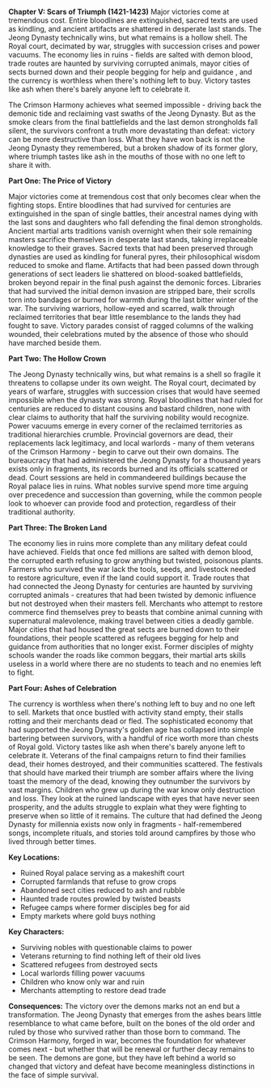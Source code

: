**Chapter V: Scars of Triumph (1421-1423)** Major victories come at tremendous cost. Entire bloodlines are extinguished, sacred texts are used as kindling, and ancient artifacts are shattered in desperate last stands. The Jeong Dynasty technically wins, but what remains is a hollow shell. The Royal court, decimated by war, struggles with succession crises and power vacuums. The economy lies in ruins - fields are salted with demon blood, trade routes are haunted by surviving corrupted animals, mayor cities of sects burned down and their people begging for help and guidance , and the currency is worthless when there's nothing left to buy. Victory tastes like ash when there's barely anyone left to celebrate it.

The Crimson Harmony achieves what seemed impossible - driving back the demonic tide and reclaiming vast swaths of the Jeong Dynasty. But as the smoke clears from the final battlefields and the last demon strongholds fall silent, the survivors confront a truth more devastating than defeat: victory can be more destructive than loss. What they have won back is not the Jeong Dynasty they remembered, but a broken shadow of its former glory, where triumph tastes like ash in the mouths of those with no one left to share it with.

**Part One: The Price of Victory**

Major victories come at tremendous cost that only becomes clear when the fighting stops. Entire bloodlines that had survived for centuries are extinguished in the span of single battles, their ancestral names dying with the last sons and daughters who fall defending the final demon strongholds. Ancient martial arts traditions vanish overnight when their sole remaining masters sacrifice themselves in desperate last stands, taking irreplaceable knowledge to their graves.
Sacred texts that had been preserved through dynasties are used as kindling for funeral pyres, their philosophical wisdom reduced to smoke and flame. Artifacts that had been passed down through generations of sect leaders lie shattered on blood-soaked battlefields, broken beyond repair in the final push against the demonic forces. Libraries that had survived the initial demon invasion are stripped bare, their scrolls torn into bandages or burned for warmth during the last bitter winter of the war.
The surviving warriors, hollow-eyed and scarred, walk through reclaimed territories that bear little resemblance to the lands they had fought to save. Victory parades consist of ragged columns of the walking wounded, their celebrations muted by the absence of those who should have marched beside them.

**Part Two: The Hollow Crown**

The Jeong Dynasty technically wins, but what remains is a shell so fragile it threatens to collapse under its own weight. The Royal court, decimated by years of warfare, struggles with succession crises that would have seemed impossible when the dynasty was strong. Royal bloodlines that had ruled for centuries are reduced to distant cousins and bastard children, none with clear claims to authority that half the surviving nobility would recognize.
Power vacuums emerge in every corner of the reclaimed territories as traditional hierarchies crumble. Provincial governors are dead, their replacements lack legitimacy, and local warlords - many of them veterans of the Crimson Harmony - begin to carve out their own domains. The bureaucracy that had administered the Jeong Dynasty for a thousand years exists only in fragments, its records burned and its officials scattered or dead.
Court sessions are held in commandeered buildings because the Royal palace lies in ruins. What nobles survive spend more time arguing over precedence and succession than governing, while the common people look to whoever can provide food and protection, regardless of their traditional authority.

**Part Three: The Broken Land**

The economy lies in ruins more complete than any military defeat could have achieved. Fields that once fed millions are salted with demon blood, the corrupted earth refusing to grow anything but twisted, poisonous plants. Farmers who survived the war lack the tools, seeds, and livestock needed to restore agriculture, even if the land could support it.
Trade routes that had connected the Jeong Dynasty for centuries are haunted by surviving corrupted animals - creatures that had been twisted by demonic influence but not destroyed when their masters fell. Merchants who attempt to restore commerce find themselves prey to beasts that combine animal cunning with supernatural malevolence, making travel between cities a deadly gamble.
Major cities that had housed the great sects are burned down to their foundations, their people scattered as refugees begging for help and guidance from authorities that no longer exist. Former disciples of mighty schools wander the roads like common beggars, their martial arts skills useless in a world where there are no students to teach and no enemies left to fight.

**Part Four: Ashes of Celebration**

The currency is worthless when there's nothing left to buy and no one left to sell. Markets that once bustled with activity stand empty, their stalls rotting and their merchants dead or fled. The sophisticated economy that had supported the Jeong Dynasty's golden age has collapsed into simple bartering between survivors, with a handful of rice worth more than chests of Royal gold.
Victory tastes like ash when there's barely anyone left to celebrate it. Veterans of the final campaigns return to find their families dead, their homes destroyed, and their communities scattered. The festivals that should have marked their triumph are somber affairs where the living toast the memory of the dead, knowing they outnumber the survivors by vast margins.
Children who grew up during the war know only destruction and loss. They look at the ruined landscape with eyes that have never seen prosperity, and the adults struggle to explain what they were fighting to preserve when so little of it remains. The culture that had defined the Jeong Dynasty for millennia exists now only in fragments - half-remembered songs, incomplete rituals, and stories told around campfires by those who lived through better times.

**Key Locations:**

- Ruined Royal palace serving as a makeshift court
- Corrupted farmlands that refuse to grow crops
- Abandoned sect cities reduced to ash and rubble
- Haunted trade routes prowled by twisted beasts
- Refugee camps where former disciples beg for aid
- Empty markets where gold buys nothing

**Key Characters:**

- Surviving nobles with questionable claims to power
- Veterans returning to find nothing left of their old lives
- Scattered refugees from destroyed sects
- Local warlords filling power vacuums
- Children who know only war and ruin
- Merchants attempting to restore dead trade

**Consequences:** The victory over the demons marks not an end but a transformation. The Jeong Dynasty that emerges from the ashes bears little resemblance to what came before, built on the bones of the old order and ruled by those who survived rather than those born to command. The Crimson Harmony, forged in war, becomes the foundation for whatever comes next - but whether that will be renewal or further decay remains to be seen. The demons are gone, but they have left behind a world so changed that victory and defeat have become meaningless distinctions in the face of simple survival.